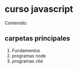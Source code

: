 # curso javascript

Contenido:

## carpetas principales

1. Fundamentos
2. programas node
3. programas vite
